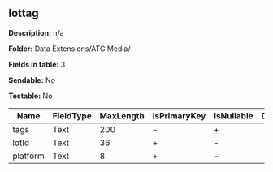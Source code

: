 ## lottag

**Description:** n/a

**Folder:** Data Extensions/ATG Media/

**Fields in table:** 3

**Sendable:** No

**Testable:** No

| Name | FieldType | MaxLength | IsPrimaryKey | IsNullable | DefaultValue |
| --- | --- | --- | --- | --- | --- |
| tags | Text | 200 | - | + |  |
| lotId | Text | 36 | + | - |  |
| platform | Text | 8 | + | - |  |
